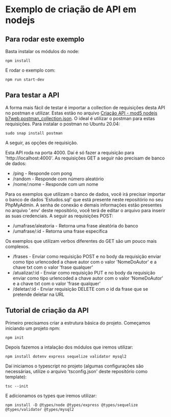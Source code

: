 # Exemplo de criação de API em nodejs

## Para rodar este exemplo

Basta instalar os módulos do node:

```
npm install
```

E rodar o exemplo com:

```
npm run start-dev
```

## Para testar a API

A forma mais fácil de testar é importar a collection de requisições desta API no postman e utilizar.
Estas estão no arquivo [Criação API - mod5 nodejs b7web.postman_collection.json](https://github.com/Dirack/Estudos/blob/master/nodejs/mod5-criacao__API/projeto_base/Cria%C3%A7%C3%A3o%20API%20-%20mod5%20nodejs%20b7web.postman_collection.json).
O ideal é utilizar o postman para estas requisições. Para instalar o postman no Ubuntu 20.04:

```
sudo snap install postman
```

A seguir, as opções de requisição.

Esta API roda na porta 4000. Daí é só fazer a requisição para
'http://localhost:4000'. As requisições GET a seguir não precisam de banco de dados:

- /ping - Responde com pong
- /random -  Responde com número aleatório
- /nome/:nome - Responde com um nome

Para os exemplos que utilizam o banco de dados, você irá precisar importar o banco de dados 'Estudos.sql' que está presente neste repositório no seu PhpMyAdmin.
A senha de conexão e demais informações estão presentes no arquivo '.env' deste repositório, você terá de editar o arquivo para inserir as suas credenciais.
A seguir as requisições POST:

- /umafrase/aleatoria - Retorna uma frase aleatória do banco
- /umafrase/:id - Retorna uma frase específica

Os exemplos que utilizam verbos diferentes do GET são um pouco mais complexos.

- /frases - Enviar como requisição POST e no body da requisição enviar como tipo urlencoded a chave autor com o valor 'NomeDoAutor' e a chave txt com o valor 'frase qualquer'
- /atualizar/:id - Enviar como requisição PUT e no body da requisição enviar como tipo urlencoded a chave autor com o valor 'NomeDoAutor' e a chave txt com o valor 'frase qualquer'
- /deletar/:id - Enviar requisição DELETE com o id da frase que se pretende deletar na URL

## Tutorial de criação da API

Primeiro precisamos criar a estrutura básica do projeto. Começamos iniciando um projeto npm:

```
npm init
```

Depois fazemos a intalação dos módulos que iremos utilizar:

```
npm install dotenv express sequelize validator mysql2
```

Daí iniciamos o typescript no projeto (algumas configurações são necessárias, utilize o arquivo 'tsconfig.json' deste repositório como template):

```
tsc --init
```

E adicionamos os types que iremos utilizar:

```
npm install -D @types/node @types/express @types/sequelize @types/validator @types/mysql2
```
